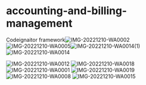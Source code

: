 # accounting-and-billing-management
Codeignaitor framework![IMG-20221210-WA0002](https://github.com/alyousfy77885/accounting-and-billing-management/assets/79579059/8a952578-64d2-4f90-b7a0-e67a788d8625)
![IMG-20221210-WA0005](https://github.com/alyousfy77885/accounting-and-billing-management/assets/79579059/9cdebf44-7417-4dc4-a10a-025112d81f63)![IMG-20221210-WA0014(1)](https://github.com/alyousfy77885/accounting-and-billing-management/assets/79579059/9cfe9bfc-ead1-4053-ae44-b5c2013e7ecc)
![IMG-20221210-WA0014](https://github.com/alyousfy77885/accounting-and-billing-management/assets/79579059/12a190a7-c1bc-4948-a347-7f0e9009eed1)

![IMG-20221210-WA0012](https://github.com/alyousfy77885/accounting-and-billing-management/assets/79579059/9067e334-7794-4dc5-b08d-40ab91a65fea)
![IMG-20221210-WA0018](https://github.com/alyousfy77885/accounting-and-billing-management/assets/79579059/3cef6d27-8343-45ee-b7d3-ad21a348fb92)
![IMG-20221210-WA0001](https://github.com/alyousfy77885/accounting-and-billing-management/assets/79579059/670d3545-9a9a-4a11-b1db-87a4e6c45f71)
![IMG-20221210-WA0019](https://github.com/alyousfy77885/accounting-and-billing-management/assets/79579059/69ab8d10-d812-4f08-81b8-8bcf238e8680)
![IMG-20221210-WA0008](https://github.com/alyousfy77885/accounting-and-billing-management/assets/79579059/7ad554ba-1501-49e6-bb9f-f0c25bf25455)
![IMG-20221210-WA0015](https://github.com/alyousfy77885/accounting-and-billing-management/assets/79579059/01c8174e-4083-4976-a8e1-61355383f571)

